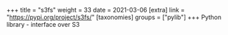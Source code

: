 +++
title = "s3fs"
weight = 33
date = 2021-03-06
[extra]
link = "https://pypi.org/project/s3fs/"
[taxonomies]
groups = ["pylib"]
+++
Python library - interface over S3

